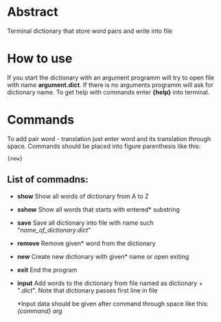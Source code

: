 # Abstract
Terminal dictionary that store word pairs and write into file
# How to use
If you start the dictionary with an argument programm will try to open file with name __argument.dict__. If there is no arguments programm will ask for dictionary name. To get help with commands enter __{help}__ into terminal.
# Commands
To add pair word - translation just enter word and its translation through space. Commands should be placed into figure parenthesis like this:
~~~
{new}
~~~
## List of commadns:
* __show__ Show all words of dictionary from A to Z
* __sshow__ Show all words that starts with entered* substring
* __save__ Save all dictionary into file with name such "_name_of_dictionary.dict_"
* __remove__ Remove given* word from the dictionary
* __new__ Create new dictionary with given* name or open exiting
* __exit__ End the program
* __input__ Add words to the dictionary from file named as dictionary + "_.dict_". Note that dictionary passes first line in file

  *Input data should be given after command through space like this: _{command} arg_
